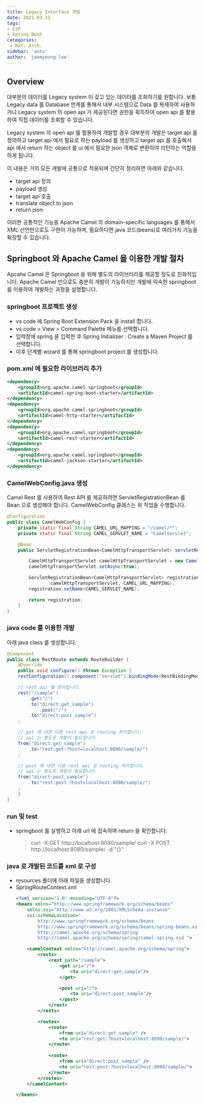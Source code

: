 ```yaml
---
title: Legacy Interface 개발
date: 2021-03-31
tags:
- EIP
- Spring Boot
categories: 
 - Ref. Arch.
sidebar: 'auto'
author: 'jaemyeong.lee'
---
```


## Overview
대부분의 데이터를 Legacy system 이 갖고 있는 데이터를 조회하기를 원합니다. 보통 Legacy data 를 Database 연계를 통해서 내부 시스템으로 Data 를 복제하여 사용하거나 Legacy system 의 open api 가 제공된다면 권한을 획득하여 open api 를 활용하여 직접 데이터를 조회할 수 있습니다.

Legacy system 의 open api 를 활용하여 개발할 경우 대부분의 개발은 target api 를 정의하고 target api 에서 필요로 하는 payload 를 생성하고 target api 를 호출해서 api 에서 return 하는 object 를 ui 에서 필요한 json 객체로 변환하여 리턴하는 역할을 하게 됩니다. 

이 내용은 거의 모든 개발에 공통으로 적용되며 간단히 정리하면 아래와 같습니다.
- target api 정의
- payload 생성
- target api 호출
- translate object to json
- return json

이러한 공통적인 기능을 Apache Camel 의 domain-specific languages 를 통해서 XML 선언만으로도 구현이 가능하며, 필요하다면 java 코드(beans)로 여러가지 기능을 확장할 수 있습니다.

## Springboot 와 Apache Camel 을 이용한 개발 절차
Apcahe Camel 은 Springboot 을 위해 별도의 라이브러리를 제공할 정도로 친화적입니다. Apache Camel 만으로도 충분히 개발이 가능하지만 개발에 익숙한 springboot 를 이용하여 개발하는 과정을 설명합니다.

### springboot 프로젝트 생성
- vs code 에 Spring Boot Extension Pack 을 install 합니다.
- vs code > View > Command Palette 메뉴를 선택합니다.
- 입력창에 spring 을 입력한 후 Spring Initializer : Create a Maven Project 를 선택합니다.
- 이후 단계별 wizard 를 통해 springboot project 를 생성합니다.

### pom.xml 에 필요한 라이브러리 추가
``` xml
<dependency>
    <groupId>org.apache.camel.springboot</groupId>
    <artifactId>camel-spring-boot-starter</artifactId>
</dependency>
<dependency>
    <groupId>org.apache.camel.springboot</groupId>
    <artifactId>camel-http-starter</artifactId>
</dependency>
<dependency>
    <groupId>org.apache.camel.springboot</groupId>
    <artifactId>camel-rest-starter</artifactId>
</dependency>
<dependency>
    <groupId>org.apache.camel.springboot</groupId>
    <artifactId>camel-jackson-starter</artifactId>
</dependency>
```

### CamelWebConfig.java 생성
Camel Rest 를 사용하여 Rest API 를 제공하려면 ServletRegistrationBean 를 Bean 으로 생성해야 합니다.
CamelWebConfig 클래스는 위 작업을 수행합니다.
``` java
@Configuration
public class CamelWebConfig {
    private static final String CAMEL_URL_MAPPING = "/camel/*";
    private static final String CAMEL_SERVLET_NAME = "CamelServlet";

    @Bean
    public ServletRegistrationBean<CamelHttpTransportServlet> servletRegistrationBean() {

        CamelHttpTransportServlet camelHttpTransportServlet = new CamelHttpTransportServlet();
        camelHttpTransportServlet.setAsync(true);

        ServletRegistrationBean<CamelHttpTransportServlet> registration = new ServletRegistrationBean<>(
                camelHttpTransportServlet, CAMEL_URL_MAPPING);
        registration.setName(CAMEL_SERVLET_NAME);

        return registration;
    }
}
```

### java code 를 이용한 개발
아래 java class 를 생성합니다.
``` java
@Component
public class RestRoute extends RouteBuilder {
    @Override
    public void configure() throws Exception {
	restConfiguration().component("servlet").bindingMode(RestBindingMode.json);

	// rest api 를 정의합니다.
	rest("/sample")
	    .get("/")
	    .to("direct:get_sample")
            .post("/")
	    .to("direct:post_sample")
	;

	// get 에 대한 다른 rest api 로 routing 처리합니다.
	// api 는 별도로 개발이 필요합니다.
	from("direct:get_sample")
	    .to("rest:get:?host=localhost:8090/sample/")
	;

	// post 에 대한 다른 rest api 로 routing 처리합니다.
	// api 는 별도로 개발이 필요합니다.
	from("direct:post_sample")
	    .to("rest:post:?host=localhost:8090/sample/")
	;
    }
}
```

### run 및 test
- springboot 를 실행하고 아래 url 에 접속하여 return 을 확인합니다.
    > curl -X GET http://localhost:8080/sample/
    > curl -X POST http://localhost:8080/sample/ -d "{}"

### java 로 개발된 코드를 xml 로 구성
- resources 폴더에 아래 파일을 생성합니다.
- SpringRouteContext.xml
    ``` xml
    <?xml version="1.0" encoding="UTF-8"?>
    <beans xmlns="http://www.springframework.org/schema/beans"
        xmlns:xsi="http://www.w3.org/2001/XMLSchema-instance"
        xsi:schemaLocation="
            http://www.springframework.org/schema/beans
            http://www.springframework.org/schema/beans/spring-beans.xsd
            http://camel.apache.org/schema/spring
            http://camel.apache.org/schema/spring/camel-spring.xsd ">

        <camelContext xmlns="http://camel.apache.org/schema/spring">
            <rests>
                <rest path="/sample">
                    <get uri="/">
                        <to uri="direct:get_sample"/>
                    </get>

                    <post uri="/">
                        <to uri="direct:post_sample"/>
                    </post>
                </rest>
            </rests>

            <routes>
                <route>
                    <from uri="direct:get_sample" />
                    <to uri="rest:get:?host=localhost:8090/sample/">
                </route>
                
                <route>
                    <from uri="direct:post_sample" />
                    <to uri="rest:post:?host=localhost:8090/sample/">
                </route>
            </routes>
        </camelContext>

    </beans>
    ```
